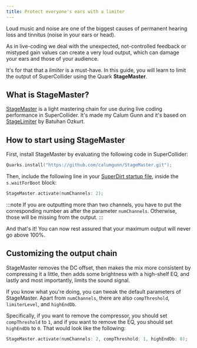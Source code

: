 ```yaml
---
title: Protect everyone's ears with a limiter
---
```


Loud music and noise are one of the biggest causes of permanent hearing loss and tinnitus (noise in your ears or head).

As in live-coding we deal with the unexpected, not-controlled feedback or mistyped gain values can create a very loud output, which can damage your ears and those of your audience.

It's for that that a _limiter_ is a must-have. In this guide, you will learn to limit the output of SuperCollider using the Quark **StageMaster**.

## What is StageMaster?

[StageMaster](https://github.com/calumgunn/StageMaster) is a light mastering chain for use during live coding performance in SuperCollider. It's made my Calum Gunn and it's based on [StageLimiter](https://github.com/supercollider-quarks/BatLib/blob/master/StageLimiter.sc) by Batuhan Ozkurt.


## How to start using StageMaster

First, install StageMaster by evaluating the following code in SuperCollider:

```c
Quarks.install("https://github.com/calumgunn/StageMaster.git");
```

Then, include the following line in your [SuperDirt startup file](/reference/superdirt/configuration), inside the `s.waitForBoot` block:

```c
StageMaster.activate(numChannels: 2);
```

:::note
If you are outputting more than two channels, you have to put the corresponding number as after the parameter `numChannels`. Otherwise, those will be missing from the output.
:::

And that's it! You can now rest assured that your maximum output will never go above 100%.

## Customizing the output chain

StageMaster removes the DC offset, then makes the mix more consistent by compressing it a little, then adds some brightness with a high-shelf EQ, and lastly and most importantly, limits the sound signal.

If you know what you're doing, you can tweak the default parameters of StageMaster. Apart from `numChannels`, there are also `compThreshold`, `limiterLevel`, and `highEndDb`.

Specifically, if you want to remove the compressor, you should set `compThreshold` to `1`, and if you want to remove the EQ, you should set `highEndDb` to `0`. That would look like the following:

```c
StageMaster.activate(numChannels: 2, compThreshold: 1, highEndDb: 0);
```

